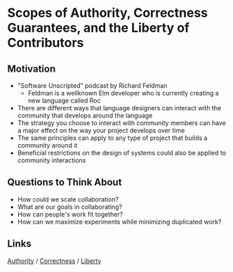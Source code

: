 # Scopes of Authority, Correctness Guarantees, and the Liberty of Contributors

## Motivation

- "Software Unscripted" podcast by Richard Feldman
  - Feldman is a wellknown Elm developer who is currently creating a new language called Roc
- There are different ways that language designers can interact with the community that develops around the language
- The strategy you choose to interact with community members can have a major effect on the way your project develops over time
- The same principles can apply to any type of project that builds a community around it
- Beneficial restrictions on the design of systems could also be applied to community interactions

## Questions to Think About

- How could we scale collaboration?
- What are our goals in collaborating?
- How can people's work fit together?
- How can we maximize experiments while minimizing duplicated work? 

## Links

[Authority](Auth/Authority.md) /
[Correctness](Auth/Correctness.md) /
[Liberty](Auth/Liberty.md)
